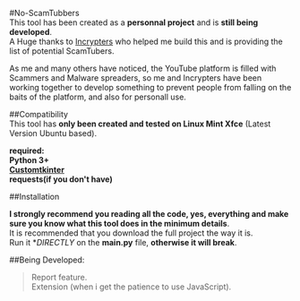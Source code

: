 #No-ScamTubbers  
This tool has been created as a **personnal project** and is **still being developed**.  
A Huge thanks to [Incrypters](https://github.com/incrypters) who helped me build this and is providing the list of potential ScamTubers.  

As me and many others have noticed, the YouTube platform is filled with Scammers and Malware spreaders, so me and Incrypters have been working together to develop something to prevent people from falling on the baits of the platform, and also for personall use.
  
##Compatibility  
This tool has **only been created and tested on Linux Mint Xfce** (Latest Version Ubuntu based).  
  
**required:   
  Python 3+  
  [Customtkinter](https://github.com/TomSchimansky/CustomTkinter)  
  requests(if you don't have)**  
  
##Installation
  
**I strongly recommend you reading all the code, yes, everything and make sure you know what this tool does in the minimum details**.  
It is recommended that you download the full project the way it is.  
Run it **DIRECTLY* on the **main.py** file, **otherwise it will break**.  
  
##Being Developed:  
> Report feature.  
> Extension (when i get the patience to use JavaScript).  
